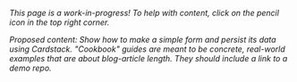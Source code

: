 _This page is a work-in-progress! To help with content, click on the pencil icon in the top right corner._

_Proposed content: Show how to make a simple form and persist its data using Cardstack. "Cookbook" guides are meant to be concrete, real-world examples that are about blog-article length. They should include a link to a demo repo._